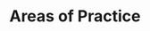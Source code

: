 ---
layout: child_layout/areas_of_practice
title: Areas of Practice
permalink: /areas-of-practice/
bg_image: /assets/img/content/hero/hero-5.jpg
---